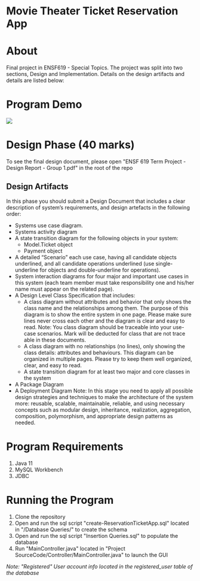 # Movie Theater Ticket Reservation App

# About
Final project in ENSF619 - Special Topics. The project was split into two sections, Design and Implementation. 
Details on the design artifacts and details are listed below:

# Program Demo
![](program_demo.gif)

# Design Phase (40 marks)
To see the final design document, please open "ENSF 619 Term Project - Design Report - Group 1.pdf" in the root of the repo

## Design Artifacts
In this phase you should submit a Design Document that includes a clear description of system’s requirements, and design artefacts in the following order:

- Systems use case diagram.
- Systems activity diagram
- A state transition diagram for the following objects in your system:
  - Model.Ticket object
  - Payment object
- A detailed “Scenario” each use case, having all candidate objects underlined, and all
candidate operations underlined (use single-underline for objects and double-underline for
operations).
- System interaction diagrams for four major and important use cases in this system (each
team member must take responsibility one and his/her name must appear on the related
page).
- A Design Level Class Specification that includes:
  - A class diagram without attributes and behavior that only shows the class name and the relationships among them. The purpose of this diagram is to show the entire system in one page. Please make sure lines never cross each other and the diagram is clear and easy to read.
   Note: You class diagram should be traceable into your use-case scenarios. Mark
   will be deducted for class that are not trace able in these documents.
  - A class diagram with no relationships (no lines), only showing the class details: attributes and behaviours.     This diagram can be organized in multiple pages. Please
  try to keep them well organized, clear, and easy to read.
  - A state transition diagram for at least two major and core classes in the system
- A Package Diagram
- A Deployment Diagram
Note: In this stage you need to apply all possible design strategies and techniques to make the architecture of the system more: reusable, scalable, maintainable, reliable, and using necessary concepts such as modular design, inheritance, realization, aggregation, composition, polymorphism, and appropriate design patterns as needed.

# Program Requirements
1. Java 11
2. MySQL Workbench
3. JDBC

# Running the Program
1. Clone the repository
2. Open and run the sql script "create-ReservationTicketApp.sql" located in "/Database Queries/" to create the schema
3. Open and run the sql script "Insertion Queries.sql" to populate the database
4. Run "MainController.java" located in "Project SourceCode/Controller/MainController.java" to launch the GUI


*Note: "Registered" User account info located in the registered_user table of the database*
